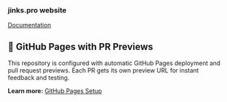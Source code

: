 ### jinks.pro website

[Documentation](/docs)

## 🚀 GitHub Pages with PR Previews

This repository is configured with automatic GitHub Pages deployment and pull request previews. Each PR gets its own preview URL for instant feedback and testing.

**Learn more:** [GitHub Pages Setup](/docs/GITHUB_PAGES.md)
